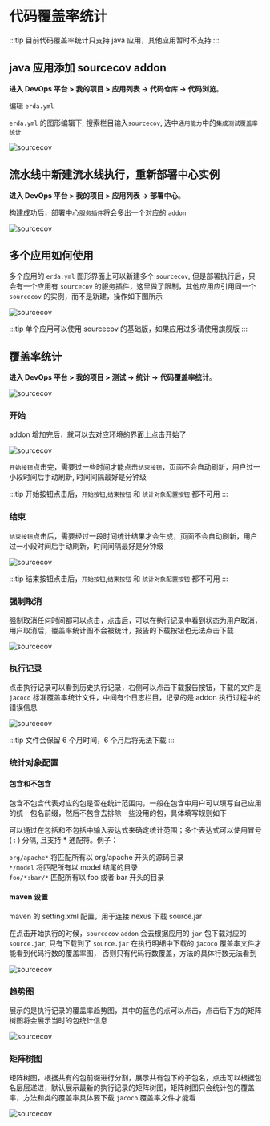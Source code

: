 # 代码覆盖率统计

:::tip
目前代码覆盖率统计只支持 java 应用，其他应用暂时不支持
:::

## java 应用添加 sourcecov addon

**进入 DevOps 平台 > 我的项目 > 应用列表 -> 代码仓库 -> 代码浏览**。

编辑 `erda.yml`

`erda.yml` 的图形编辑下, 搜索栏目输入`sourcecov`, 选中`通用能力`中的`集成测试覆盖率统计` 

![sourcecov](http://terminus-paas.oss-cn-hangzhou.aliyuncs.com/paas-doc/2021/11/08/4ed88998-422e-47b3-9eb9-cf8496a77f6c.png)

## 流水线中新建流水线执行，重新部署中心实例
**进入 DevOps 平台 > 我的项目 > 应用列表 -> 部署中心**。

构建成功后，部署中心`服务插件`将会多出一个对应的 `addon`

![sourcecov](http://terminus-paas.oss-cn-hangzhou.aliyuncs.com/paas-doc/2021/11/08/4e27d621-3d9a-48a6-9781-1c596392ab5c.png)

## 多个应用如何使用

多个应用的 `erda.yml` 图形界面上可以新建多个 `sourcecov`, 但是部署执行后，只会有一个应用有 `sourcecov` 的服务插件，这里做了限制，其他应用应引用同一个 `sourcecov` 的实例，而不是新建，操作如下图所示

![sourcecov](http://terminus-paas.oss-cn-hangzhou.aliyuncs.com/paas-doc/2021/11/08/99f223b9-495e-469e-b630-5a4a2866a0a9.png)

:::tip
单个应用可以使用 sourcecov 的基础版，如果应用过多请使用旗舰版
:::

## 覆盖率统计
**进入 DevOps 平台 > 我的项目 > 测试 -> 统计 -> 代码覆盖率统计**。

![sourcecov](http://terminus-paas.oss-cn-hangzhou.aliyuncs.com/paas-doc/2021/11/08/83105c67-23d1-4759-897a-763655517c84.png)

### 开始
addon 增加完后，就可以去对应环境的界面上点击开始了

![sourcecov](http://terminus-paas.oss-cn-hangzhou.aliyuncs.com/paas-doc/2021/11/08/9637236d-0f9a-445a-a494-a84c46146766.png)

`开始按钮`点击完，需要过一些时间才能点击`结束按钮`，页面不会自动刷新，用户过一小段时间后手动刷新, 时间间隔最好是分钟级

:::tip
开始按钮点击后，`开始按钮`,`结束按钮` 和 `统计对象配置按钮` 都不可用
:::

### 结束

`结束按钮`点击后，需要经过一段时间统计结果才会生成，页面不会自动刷新，用户过一小段时间后手动刷新，时间间隔最好是分钟级

![sourcecov](http://terminus-paas.oss-cn-hangzhou.aliyuncs.com/paas-doc/2021/11/08/42f05c2c-7f28-4204-9cad-1b4c4a98cb9e.png)

:::tip
结束按钮点击后，`开始按钮`,`结束按钮` 和 `统计对象配置按钮` 都不可用
:::

### 强制取消
强制取消任何时间都可以点击，点击后，可以在执行记录中看到状态为用户取消，用户取消后，覆盖率统计图不会被统计，报告的下载按钮也无法点击下载

![sourcecov](http://terminus-paas.oss-cn-hangzhou.aliyuncs.com/paas-doc/2021/11/08/fba329a8-2c1e-480f-9371-0d5779bd228e.png)

### 执行记录

点击执行记录可以看到历史执行记录，右侧可以点击下载报告按钮，下载的文件是 `jacoco` 标准覆盖率统计文件，中间有个日志栏目，记录的是 addon 执行过程中的错误信息

![sourcecov](http://terminus-paas.oss-cn-hangzhou.aliyuncs.com/paas-doc/2021/11/08/fba329a8-2c1e-480f-9371-0d5779bd228e.png)

:::tip
文件会保留 6 个月时间，6 个月后将无法下载
:::

### 统计对象配置

#### 包含和不包含
包含不包含代表对应的包是否在统计范围内，一般在包含中用户可以填写自己应用的统一包名前缀，然后不包含去排除一些没用的包，具体填写规则如下

可以通过在包括和不包括中输入表达式来确定统计范围；多个表达式可以使用冒号 ( : ) 分隔, 且支持 * 通配符。例子：

`org/apache*` 将匹配所有以 org/apache 开头的源码目录    
`*/model` 将匹配所有以 model 结尾的目录    
`foo/*:bar/*` 匹配所有以 foo 或者 bar 开头的目录

#### maven 设置
maven 的 setting.xml 配置，用于连接 nexus 下载 source.jar

在点击开始执行的时候，`sourcecov` `addon` 会去根据应用的 `jar` 包下载对应的 `source.jar`, 只有下载到了 `source.jar` 在执行明细中下载的 `jacoco` 覆盖率文件才能看到代码行数的覆盖率图，
否则只有代码行数覆盖，方法的具体行数无法看到

![sourcecov](http://terminus-paas.oss-cn-hangzhou.aliyuncs.com/paas-doc/2021/11/08/7a031907-1238-41ad-b5fe-4c1a0d5b7970.png)

### 趋势图

展示的是执行记录的覆盖率趋势图，其中的蓝色的点可以点击，点击后下方的矩阵树图将会展示当时的包统计信息

![sourcecov](http://terminus-paas.oss-cn-hangzhou.aliyuncs.com/paas-doc/2021/11/08/72051465-2129-453d-8bf9-9a09802dfd42.png)


### 矩阵树图

矩阵树图，根据共有的包前缀进行分割，展示共有包下的子包名，点击可以根据包名层层递进，默认展示最新的执行记录的矩阵树图，矩阵树图只会统计包的覆盖率，方法和类的覆盖率具体要下载 `jacoco` 覆盖率文件才能看

![sourcecov](http://terminus-paas.oss-cn-hangzhou.aliyuncs.com/paas-doc/2021/11/08/69df6a71-3c90-4035-aaf1-b0d99660f1f8.png)

